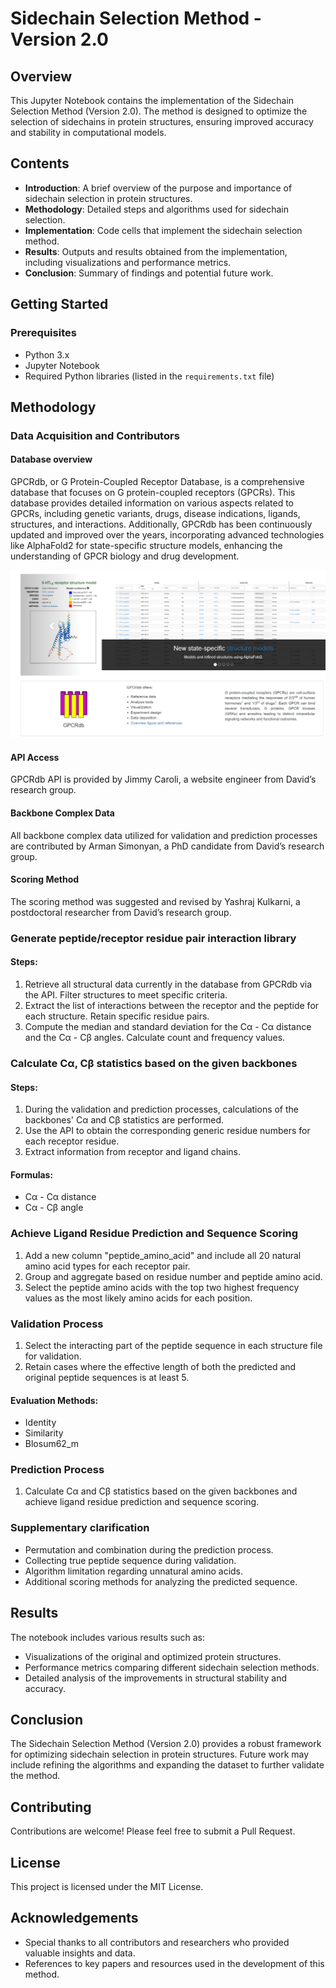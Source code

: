 
# Sidechain Selection Method - Version 2.0

## Overview

This Jupyter Notebook contains the implementation of the Sidechain Selection Method (Version 2.0). The method is designed to optimize the selection of sidechains in protein structures, ensuring improved accuracy and stability in computational models.

## Contents

- **Introduction**: A brief overview of the purpose and importance of sidechain selection in protein structures.
- **Methodology**: Detailed steps and algorithms used for sidechain selection.
- **Implementation**: Code cells that implement the sidechain selection method.
- **Results**: Outputs and results obtained from the implementation, including visualizations and performance metrics.
- **Conclusion**: Summary of findings and potential future work.

## Getting Started

### Prerequisites

- Python 3.x
- Jupyter Notebook
- Required Python libraries (listed in the `requirements.txt` file)

## Methodology

### Data Acquisition and Contributors

#### Database overview

GPCRdb, or G Protein-Coupled Receptor Database, is a comprehensive database that focuses on G protein-coupled receptors (GPCRs). This database provides detailed information on various aspects related to GPCRs, including genetic variants, drugs, disease indications, ligands, structures, and interactions. Additionally, GPCRdb has been continuously updated and improved over the years, incorporating advanced technologies like AlphaFold2 for state-specific structure models, enhancing the understanding of GPCR biology and drug development.

![GPCRdb webpage](image8.png)

#### API Access

GPCRdb API is provided by Jimmy Caroli, a website engineer from David’s research group.

#### Backbone Complex Data

All backbone complex data utilized for validation and prediction processes are contributed by Arman Simonyan, a PhD candidate from David’s research group.

#### Scoring Method

The scoring method was suggested and revised by Yashraj Kulkarni, a postdoctoral researcher from David’s research group.

### Generate peptide/receptor residue pair interaction library

#### Steps:

1. Retrieve all structural data currently in the database from GPCRdb via the API. Filter structures to meet specific criteria.
2. Extract the list of interactions between the receptor and the peptide for each structure. Retain specific residue pairs.
3. Compute the median and standard deviation for the Cα - Cα distance and the Cα - Cβ angles. Calculate count and frequency values.

### Calculate Cα, Cβ statistics based on the given backbones

#### Steps:

1. During the validation and prediction processes, calculations of the backbones' Cα and Cβ statistics are performed.
2. Use the API to obtain the corresponding generic residue numbers for each receptor residue.
3. Extract information from receptor and ligand chains.

#### Formulas:

-  Cα - Cα distance 
-  Cα - Cβ angle

### Achieve Ligand Residue Prediction and Sequence Scoring

1. Add a new column "peptide\_amino\_acid" and include all 20 natural amino acid types for each receptor pair.
2. Group and aggregate based on residue number and peptide amino acid.
3. Select the peptide amino acids with the top two highest frequency values as the most likely amino acids for each position.

### Validation Process

1. Select the interacting part of the peptide sequence in each structure file for validation.
2. Retain cases where the effective length of both the predicted and original peptide sequences is at least 5.

#### Evaluation Methods:

- Identity
- Similarity
- Blosum62\_m

### Prediction Process

1. Calculate Cα and Cβ statistics based on the given backbones and achieve ligand residue prediction and sequence scoring.

### Supplementary clarification

- Permutation and combination during the prediction process.
- Collecting true peptide sequence during validation.
- Algorithm limitation regarding unnatural amino acids.
- Additional scoring methods for analyzing the predicted sequence.

## Results

The notebook includes various results such as:
- Visualizations of the original and optimized protein structures.
- Performance metrics comparing different sidechain selection methods.
- Detailed analysis of the improvements in structural stability and accuracy.

## Conclusion

The Sidechain Selection Method (Version 2.0) provides a robust framework for optimizing sidechain selection in protein structures. Future work may include refining the algorithms and expanding the dataset to further validate the method.

## Contributing

Contributions are welcome! Please feel free to submit a Pull Request.

## License

This project is licensed under the MIT License.

## Acknowledgements

- Special thanks to all contributors and researchers who provided valuable insights and data.
- References to key papers and resources used in the development of this method.
